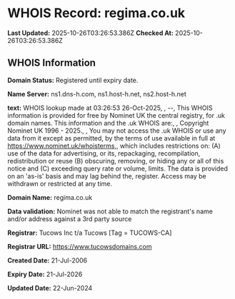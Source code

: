 # WHOIS Record: regima.co.uk

**Last Updated:** 2025-10-26T03:26:53.386Z
**Checked At:** 2025-10-26T03:26:53.386Z

## WHOIS Information

**Domain Status:** Registered until expiry date.

**Name Server:** ns1.dns-h.com, ns1.host-h.net, ns2.host-h.net

**text:** WHOIS lookup made at 03:26:53 26-Oct-2025, , --, This WHOIS information is provided for free by Nominet UK the central registry, for .uk domain names. This information and the .uk WHOIS are:, , Copyright Nominet UK 1996 - 2025., , You may not access the .uk WHOIS or use any data from it except as permitted, by the terms of use available in full at https://www.nominet.uk/whoisterms,, which includes restrictions on: (A) use of the data for advertising, or its, repackaging, recompilation, redistribution or reuse (B) obscuring, removing, or hiding any or all of this notice and (C) exceeding query rate or volume, limits. The data is provided on an 'as-is' basis and may lag behind the, register. Access may be withdrawn or restricted at any time.

**Domain Name:** regima.co.uk

**Data validation:** Nominet was not able to match the registrant's name and/or address against a 3rd party source

**Registrar:** Tucows Inc t/a Tucows [Tag = TUCOWS-CA]

**Registrar URL:** https://www.tucowsdomains.com

**Created Date:** 21-Jul-2006

**Expiry Date:** 21-Jul-2026

**Updated Date:** 22-Jun-2024

